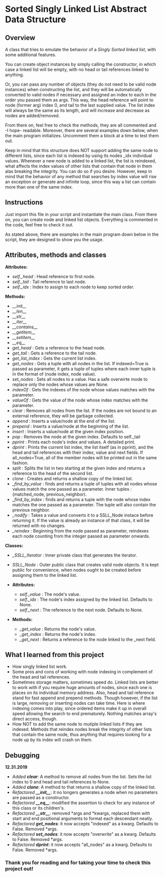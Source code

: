 Sorted Singly Linked List Abstract Data Structure
==================================

Overview
----------------------------------

A class that tries to emulate the behavior of a _Singly Sorted linked list_, with some additional features.

You can create object instances by simply calling the constructor, in which case a linked list will be empty, with no head or tail references linked to anything.

Or, you can pass any number of objects (they do not need to be valid node instances) when constructing the list, and they will be automatically converted to valid nodes if necessary and assigned an index to each in the order you passed them as args. This way, the head reference will point to node (former arg) index 0, and tail to the last supplied value. The list index will always be the same as its length, and will increase and decrease as nodes are added/removed.

From there on, feel free to check the methods, they are all commented and -I hope- readable. Moreover, there are several examples down below, when the main program initializes. Uncomment them a block at a time to test them out.

Keep in mind that this structure does NOT support adding the same node to different lists, since each list is indexed by using its nodes _idx individual values. Whenever a new node is added to a linked list, the list is reindexed, what affects the index values of other lists that contain that node in them alas breaking the integrity. You can do so if you desire. However, keep in mind that the behavior of any method that searches by index value will rise an exception or generate and infinite loop, since this way a list can contain more than one of the same index.


Instructions
----------------------------------
Just import this file in your script and instantiate the main class. From there on, you can create node and linked list objects. Everything is commented in the code, feel free to check it out.

As stated above, there are examples in the main program down below in the script, they are designed to show you the usage.

Attributes, methods and classes
----------------------------------

**Attributes:**
- *self.\_head* : Head reference to first node.
- *self.\_tail* : Tail reference to last node.
- *self.\_idx* : Index to assign to each node to keep sorted order.

**Methods:**
- *\_\_init\_\_*
- *\_\_len\_\_*
- *\_\_str\_\_*
- *\_\_iter\_\_*
- *\_\_contains\_\_*
- *\_\_getitem\_\_*
- *\_\_setitem\_\_*
- *\_\_eq\_\_*
- _get\_head_ : Gets a reference to the head node.
- _get\_tail_ : Gets a reference to the tail node.
- _get\_list\_index_ : Gets the current list index.
- _get\_nodes_ : Gets a tuple with all nodes in the list. If indexed=True is passed as parameter, it gets a tuple of tuples where each inner tuple is in the format of (node index, node value).
- _set\_nodes_ : Sets all nodes to a value. Has a safe overwirte mode to replace only the nodes whose values are None.
- _indexOf_ : Gets the indexes of the node whose values matches with the parameter.
- _valueOf_ : Gets the value of the node whose index matches with the parameter.
- _clear_ : Removes all nodes from the list. If the nodes are not bound to an external reference, they will be garbage collected.
- _append_ : Inserts a value/node at the end of the list.
- _prepend_ : Inserts a value/node at the beginning of the list.
- _insert_ : Inserts a value/node at the given index position.
- _pop_ : Removes the node at the given index. Defaults to self._tail
- _pprint_ : Prints each node's index and values. A detailed print.
- _dprint_ : Prints the current list index, the list itself (as in pprint), and the head and tail references with their index, value and next fields. If all_nodes=True, all of the member nodes will be printed out in the same fashion.
- _split_ : Splits the list in two starting at the given index and returns a reference to the head of the second list.
- _clone_ : Creates and returns a shallow copy of the linked list.
- *_find\_by\_value* : finds and returns a tuple of tuples with all nodes whose values match the one passed as a parameter. Inner tuples : (matched_node, previous_neighbor).
- *_find\_by\_index* : finds and returns a tuple with the node whose index matches the one passed as a parameter. The tuple will also contain the previous neighbor.          
- *_nodify* : Takes a value and converts it to a SSLL_Node instace before returning it. If the value is already an instance of that class, it will be returned with no changes.
- *_reindex* : Beginning from the node passed as parameter, reindexes each node counting from the integer passed as parameter onwards.

**Classes:**
- *_SSLL\_Iterator* : Inner private class that generates the iterator.
- *SSLL\_Node* : Outer public class that creates valid node objects. It is kept public for convenience, when nodes ought to be created before assigning them to the linked list.

- **Attributes:**
    - *self.\_value* : The node's value. 
    - *self.\_idx* : The node's index assigned by the linked list. Defaults to None.
    - *self.\_next* : The reference to the next node. Defaults to None.

- **Methods:**
    - *_get\_value* : Returns the node's value.
    - *_get\_index* : Returns the node's index.
    - *_get\_next* : Returns a reference to the node linked to the _next field.

What I learned from this project
----------------------------------
- How singly linked list work.
- Some pros and cons of working with node indexing in complement of the head and tail references.
- Sometimes storage matters, sometimes speed do. Linked lists are better to work with if you require huge amounts of nodes, since each one is places on its individual memory address. Also, head and tail reference stand for fast append and prepend methods. Though however, if the list is large, removing or inserting nodes can take time. Here is where indexing comes into play, since ordered items make it up in overall speed allowing the search to end prematurely. Nothing matches array's direct access, though.
- How NOT to add the same node to mutiple linked lists if they are indexed. Methods that reindex nodes break the integrity of other lists that contain the same node, thus anything that requires looking for a node up by its index will crash on them.

Debugging
----------------------------------
**12.31.2019**

- *Added **clear***: A method to remove all nodes from the list. Sets the list index to 0 and head and tail references to None.
- *Added **clone***: A method to that returns a shallow copy of the linked list.
- *Refactored **\_\_init\_\_***: it no longers generates a node when no parameters are passed as a constructor.
- *Refactored **\_\_eq\_\_***: modified the assertion to check for any instance of this class or its children's.
- *Refactored **\_\_str\_\_***: removed *args and *kwargs, replaced them with start and end positional arguments to format each descendant neatly.
- *Refactored **get_nodes***: it now accepts "indexed" as a kwarg. Defaults to False. Removed *args.
- *Refactored **set_nodes***: it now accepts "overwrite" as a kwarg. Defaults to False. Removed *args.
- *Refactored **dprint***: it now accepts "all_nodes" as a kwarg. Defaults to False. Removed *args.
  
### Thank you for reading and for taking your time to check this project out!
